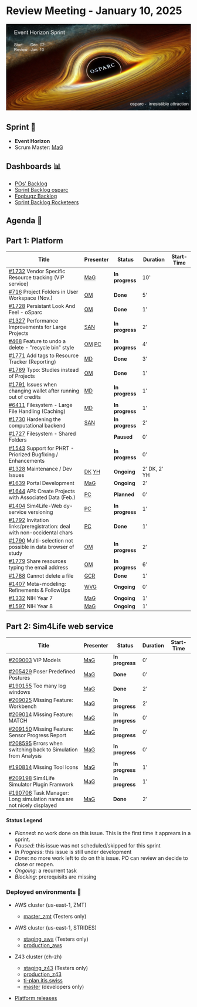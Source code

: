 # Review Meeting - January 10, 2025

![screenshot](./images/event_horizon_sprint_visual.png)


## Sprint 🏃

- **Event Horizon**
- Scrum Master: [MaG]


## Dashboards 📊

- [POs' Backlog](https://github.com/orgs/ITISFoundation/projects/15/views/14)
- [Sprint Backlog osparc](https://github.com/orgs/ITISFoundation/projects/15/views/11)
- [Fogbugz Backlog](https://z43.manuscript.com/login?dest=%2ff%2ffilters%2f1502%2f00-Sim4Life-WEB-FB-Backlog)
- [Sprint Backlog Rocketeers](https://git.speag.com/oSparc/osparc-s4l/-/boards?milestone_title=Started)

## Agenda 📝

## Part 1: Platform

| Title                                                                       | Presenter                                   | Status          | Duration | Start-Time |
| --------------------------------------------------------------------------- | ------------------------------------------- | --------------- | -------- | ---------- |
| [#1732] Vendor Specific Resource tracking (VIP service)                     | [MaG]                                       | **In progress** |    10'   |            |
| [#716] Project Folders in User Workspace (Nov.)                             | [OM]                                        | **Done**        |    5'    |            |
| [#1728] Persistant Look And Feel - oSparc                                   | [OM]                                        | **Done**        |    1'    |            |
| [#1327] Performance Improvements for Large Projects                         | [SAN]                                       | **In progress** |    2'    |            |
| [#468] Feature to undo a delete - "recycle bin" style                       | [OM] [PC]                                   | **In progress** |    4'    |            |
| [#1771] Add tags to Resource Tracker (Reporting)                            | [MD]                                        | **Done**        |    3'    |            |
| [#1789] Typo: Studies instead of Projects                                   | [OM]                                        | **Done**        |    1'    |            |
| [#1791] Issues when changing wallet after running out of credits            | [MD]                                        | **In progress** |    1'    |            |
| [#6411] Filesystem - Large File Handling (Caching)                          | [MD]                                        | **In progress** |    1'    |            |
| [#1730] Hardening the computational backend                                 | [SAN]                                       | **In progress** |    2'    |            |
| [#1727] Filesystem - Shared Folders                                         |                                             | **Paused**      |    0'    |            |
| [#1543] Support for PHRT - Priorized Bugfixing / Enhancements               |                                             | **In progress** |    0'    |            |
| [#1328] Maintenance / Dev Issues                                            | [DK] [YH]                                   | **Ongoing**     | 2' DK, 2' YH |        |
| [#1639] Portal Development                                                  | [MaG]                                       | **Ongoing**     |    2'    |            |
| [#1644] API: Create Projects with Associated Data (Feb.)                    | [PC]                                        | **Planned**     |    0'    |            |
| [#1404] Sim4Life-Web dy-service versioning                                  | [PC]                                        | **In progress** |    1'    |            |
| [#1792] Invitation links/preregistration: deal with non-occidental chars    | [PC]                                        | **Done**        |    1'    |            |
| [#1790] Multi-selection not possible in data browser of study               | [OM]                                        | **In progress** |    2'    |            |
| [#1779] Share resources typing the email address                            | [OM]                                        | **In progress** |    6'    |            |
| [#1788] Cannot delete a file                                                | [GCR]                                       | **Done**        |    1'    |            |
| [#1407] Meta-modeling: Refinements & FollowUps                              | [WVG]                                       | **Ongoing**     |    0'    |            |
| [#1332] NIH Year 7                                                          | [MaG]                                       | **Ongoing**     |    1'    |            |
| [#1597] NIH Year 8                                                          | [MaG]                                       | **Ongoing**     |    1'    |            |

## Part 2: Sim4Life web service

| Title                                                                       | Presenter                                   | Status          | Duration | Start-Time |
| --------------------------------------------------------------------------- | ------------------------------------------- | --------------- | -------- | ---------- |
| [#209003] VIP Models                                                        | [MaG]                                       | **In progress** |       0' |            |
| [#205429] Poser Predefined Postures                                         | [MaG]                                       | **Done**        |       0' |            |
| [#190155] Too many log windows                                              | [MaG]                                       | **Done**        |       2' |            |
| [#209025] Missing Feature: Workbench                                        | [MaG]                                       | **In progress** |       2' |            |
| [#209014] Missing Feature: MATCH                                            | [MaG]                                       | **In progress** |       0' |            |
| [#209150] Missing Feature: Sensor Progress Report                           | [MaG]                                       | **In progress** |       0' |            |
| [#208595] Errors when switching back to Simulation from Analysis            | [MaG]                                       | **In progress** |       0' |            |
| [#190814] Missing Tool Icons                                                | [MaG]                                       | **In progress** |       1' |            |
| [#209198] Sim4Life Simulator Plugin Framwork                                | [MaG]                                       | **In progress** |       1' |            |
| [#190706] Task Manager: Long simulation names are not nicely displayed      | [MaG]                                       | **Done**        |       2' |            |



[#1327]: https://github.com/ITISFoundation/osparc-issues/issues/1327
[#1328]: https://github.com/ITISFoundation/osparc-issues/issues/1328
[#1332]: https://github.com/ITISFoundation/osparc-issues/issues/1332
[#1404]: https://github.com/ITISFoundation/osparc-issues/issues/1404
[#1407]: https://github.com/ITISFoundation/osparc-issues/issues/1407
[#1543]: https://github.com/ITISFoundation/osparc-issues/issues/1543
[#1597]: https://github.com/ITISFoundation/osparc-issues/issues/1597
[#1639]: https://github.com/ITISFoundation/osparc-issues/issues/1639
[#1644]: https://github.com/ITISFoundation/osparc-issues/issues/1644
[#1727]: https://github.com/ITISFoundation/osparc-issues/issues/1727
[#1728]: https://github.com/ITISFoundation/osparc-issues/issues/1728
[#1730]: https://github.com/ITISFoundation/osparc-issues/issues/1730
[#1732]: https://github.com/ITISFoundation/osparc-issues/issues/1732
[#1771]: https://github.com/ITISFoundation/osparc-issues/issues/1771
[#1779]: https://github.com/ITISFoundation/osparc-issues/issues/1779
[#1788]: https://github.com/ITISFoundation/osparc-issues/issues/1788
[#1789]: https://github.com/ITISFoundation/osparc-issues/issues/1789
[#1790]: https://github.com/ITISFoundation/osparc-issues/issues/1790
[#1791]: https://github.com/ITISFoundation/osparc-issues/issues/1791
[#1792]: https://github.com/ITISFoundation/osparc-issues/issues/1792
[#468]: https://github.com/ITISFoundation/osparc-issues/issues/468
[#6411]: https://github.com/ITISFoundation/osparc-issues/issues/6411
[#716]: https://github.com/ITISFoundation/osparc-issues/issues/716

[#209003]: https://z43.manuscript.com/f/cases/209003/VIP-Models
[#205429]: https://z43.manuscript.com/f/cases/205429/POSER-Predefined-Postures
[#190155]: https://z43.manuscript.com/f/cases/190155/Too-many-log-windows
[#209025]: https://z43.manuscript.com/f/cases/209025/Missing-Feature-Workbench
[#209014]: https://z43.manuscript.com/f/cases/209014/Missing-Feature-MATCH
[#209150]: https://z43.manuscript.com/f/cases/209150/Missing-Feature-Sensor-Progress-Report
[#208595]: https://z43.manuscript.com/f/cases/208595/Errors-when-switching-back-to-Simulation-from-Analysis
[#190814]: https://z43.manuscript.com/f/cases/190814/Missing-Tool-Icons
[#209198]: https://z43.manuscript.com/f/cases/209198/Sim4Life-Simulator-Plugin-Framework
[#190706]: https://z43.manuscript.com/f/cases/190706/Task-Manager-Long-simulation-names-are-not-nicely-displayed


[ANE]:https://github.com/GitHK
[BL]:https://github.com/dyollb
[DK]:https://github.com/mrnicegyu11
[EI]:https://github.com/elisabettai
[EN]:https://github.com/esraneufeld
[GCR]:https://github.com/giancarloromeo
[IP]:https://github.com/ignapas
[JGO]:https://github.com/JavierGOrdonnez
[JQU]:https://github.com/jsaq007
[MaG]:https://github.com/mguidon
[MB]:https://github.com/bisgaard-itis
[MD]:https://github.com/matusdrobuliak66
[MEST]:https://github.com/Konohana0608
[OM]:https://github.com/odeimaiz
[PC]:https://github.com/pcrespov
[SAN]:https://github.com/sanderegg
[SB]:https://github.com/sbenkler
[SCA]:https://github.com/SCA-ZMT
[TN]:https://github.com/newton1985
[WVG]:https://github.com/wvangeit
[YH]:https://github.com/YuryHrytsuk

#### Status Legend

- _Planned_: no work done on this issue. This is the first time it apprears in a sprint.
- _Paused_: this issue was not scheduled/skipped for this sprint
- _In Progress_: this issue is still under development
- _Done_: no more work left to do on this issue. PO can review an decide to close or reopen.
- _Ongoing_: a recurrent task
- _Blocking_: prerequisits are missing

### Deployed environments 🚀

- AWS cluster (us-east-1, ZMT)
  - [master_zmt](https://sim4life.io) (Testers only)
- AWS cluster (us-east-1, STRIDES)
  - [staging_aws](https://staging.osparc.io) (Testers only)
  - [production_aws](https://osparc.io)
- Z43 cluster (ch-zh)
  - [staging_z43](http://osparc-staging.speag.com) (Testers only)
  - [production_z43](http://osparc.speag.com)
  - [ti-plan.itis.swiss](http://ti-plan.itis.swiss)
  - [master](https://osparc-master.speag.com) (developers only)

- [Platform releases](https://github.com/ITISFoundation/osparc-simcore/releases)
